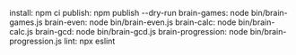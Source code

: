 install:
	npm ci
publish:
	npm publish --dry-run
brain-games:
	node bin/brain-games.js
brain-even:
	node bin/brain-even.js
brain-calc:
	node bin/brain-calc.js
brain-gcd:
	node bin/brain-gcd.js
brain-progression:
	node bin/brain-progression.js
lint:
	npx eslint
